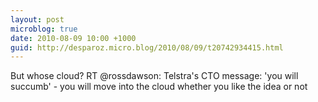 ```yaml
---
layout: post
microblog: true
date: 2010-08-09 10:00 +1000
guid: http://desparoz.micro.blog/2010/08/09/t20742934415.html
---
```

But whose cloud? RT @rossdawson: Telstra's CTO message: 'you will succumb' - you will move into the cloud whether you like the idea or not
